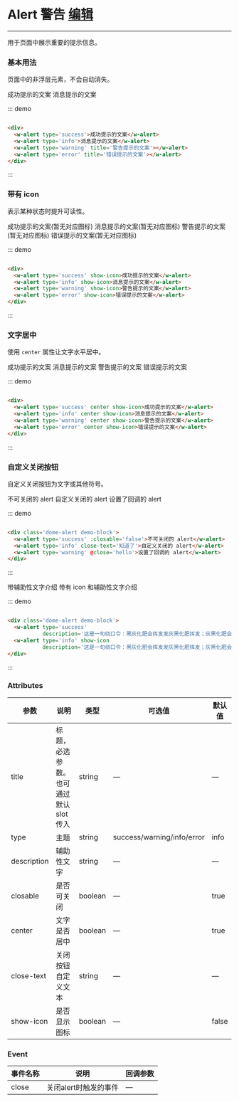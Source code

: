 <style>
.dome-alert .w-alert:not(:first-child){
  margin-top: 10px;
}
</style>
<script>
 export default {
    methods: {
      hello() {
        alert('Hello World!');
      }
    }
  }
</script>
# Alert 警告  <a href='#/update?name=alert'>编辑</a>

----
用于页面中展示重要的提示信息。

### 基本用法
页面中的非浮层元素，不会自动消失。
<div class='dome-alert demo-block'>
  <w-alert type='success'>成功提示的文案</w-alert>
  <w-alert type='info'>消息提示的文案</w-alert>
  <w-alert type='warning' title='警告提示的文案'></w-alert>
  <w-alert type='error' title='错误提示的文案'></w-alert>
</div>

::: demo
```html

<div>
  <w-alert type='success'>成功提示的文案</w-alert>
  <w-alert type='info'>消息提示的文案</w-alert>
  <w-alert type='warning' title='警告提示的文案'></w-alert>
  <w-alert type='error' title='错误提示的文案'></w-alert>
</div>

```
:::

### 带有 icon
表示某种状态时提升可读性。
<div class='dome-alert demo-block'>
  <w-alert type='success' show-icon>成功提示的文案(暂无对应图标)</w-alert>
  <w-alert type='info' show-icon>消息提示的文案(暂无对应图标)</w-alert>
  <w-alert type='warning' show-icon>警告提示的文案(暂无对应图标)</w-alert>
  <w-alert type='error' show-icon>错误提示的文案(暂无对应图标)</w-alert>
</div>

::: demo
```html

<div>
  <w-alert type='success' show-icon>成功提示的文案</w-alert>
  <w-alert type='info' show-icon>消息提示的文案</w-alert>
  <w-alert type='warning' show-icon>警告提示的文案</w-alert>
  <w-alert type='error' show-icon>错误提示的文案</w-alert>
</div>

```
:::

### 文字居中
使用 ```center``` 属性让文字水平居中。
<div class='dome-alert demo-block'>
  <w-alert type='success' center show-icon>成功提示的文案</w-alert>
  <w-alert type='info' center show-icon>消息提示的文案</w-alert>
  <w-alert type='warning' center show-icon>警告提示的文案</w-alert>
  <w-alert type='error' center show-icon>错误提示的文案</w-alert>
</div>

::: demo
```html

<div>
  <w-alert type='success' center show-icon>成功提示的文案</w-alert>
  <w-alert type='info' center show-icon>消息提示的文案</w-alert>
  <w-alert type='warning' center show-icon>警告提示的文案</w-alert>
  <w-alert type='error' center show-icon>错误提示的文案</w-alert>
</div>

```
:::

### 自定义关闭按钮
自定义关闭按钮为文字或其他符号。
<div class='dome-alert demo-block'>
  <w-alert type='success' :closable='false'>不可关闭的 alert</w-alert>
  <w-alert type='info' close-text='知道了'>自定义关闭的 alert</w-alert>
  <w-alert type='warning' @close='hello'>设置了回调的 alert</w-alert>
</div>

::: demo
```html

<div class='dome-alert demo-block'>
  <w-alert type='success' :closable='false'>不可关闭的 alert</w-alert>
  <w-alert type='info' close-text='知道了'>自定义关闭的 alert</w-alert>
  <w-alert type='warning' @close='hello'>设置了回调的 alert</w-alert>
</div>

```
:::

<div class='dome-alert demo-block'>
  <w-alert type='success' 
           description='这是一句绕口令：黑灰化肥会挥发发灰黑化肥挥发；灰黑化肥会挥发发黑灰化肥发挥。 黑灰化肥会挥发发灰黑化肥黑灰……'>带辅助性文字介绍</w-alert>
  <w-alert type='info' show-icon
           description='这是一句绕口令：黑灰化肥会挥发发灰黑化肥挥发；灰黑化肥会挥发发黑灰化肥发挥。 黑灰化肥会挥发发灰黑化肥黑灰……'>带有 icon 和辅助性文字介绍</w-alert>
</div>

::: demo
```html

<div class='dome-alert demo-block'>
  <w-alert type='success' 
           description='这是一句绕口令：黑灰化肥会挥发发灰黑化肥挥发；灰黑化肥会挥发发黑灰化肥发挥。 黑灰化肥会挥发发灰黑化肥黑灰……'>带辅助性文字介绍</w-alert>
  <w-alert type='info' show-icon
           description='这是一句绕口令：黑灰化肥会挥发发灰黑化肥挥发；灰黑化肥会挥发发黑灰化肥发挥。 黑灰化肥会挥发发灰黑化肥黑灰……'>带有 icon 和辅助性文字介绍</w-alert>
</div>

```
:::

### Attributes
| 参数      | 说明                                 | 类型      | 可选值       | 默认值   |
|---------- |------------------------------------ |---------- |------------- |-------- |
|title      |	标题，必选参数。也可通过默认 slot 传入 |	string   |	—           |	—       |
|type	      | 主题                                |	string    |	success/warning/info/error|	info |
|description |	辅助性文字                         |	string    |	—             |	—      |
|closable   |	是否可关闭                           |	boolean   |	—	            | true   |
|center     |	文字是否居中                         |	boolean  |	—            |	true  |
|close-text	| 关闭按钮自定义文本                    |	string   |	—            |	—     |
|show-icon  |	是否显示图标                         |	boolean  	| —             |	false  |

### Event
| 事件名称      | 说明       | 回调参数   |
|------------- |----------- |---------  |
|close         |关闭alert时触发的事件| —  |
